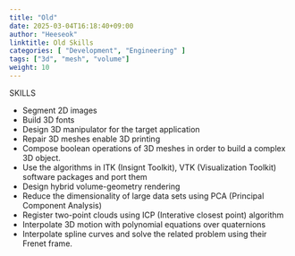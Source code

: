 ```yaml
---
title: "Old"
date: 2025-03-04T16:18:40+09:00
author: "Heeseok"
linktitle: Old Skills
categories: [ "Development", "Engineering" ]
tags: ["3d", "mesh", "volume"]
weight: 10
---
```


SKILLS 

* Segment 2D images
* Build 3D fonts
* Design 3D manipulator for the target application
* Repair 3D meshes enable 3D printing
* Compose boolean operations of 3D meshes in order to build a complex 3D object.
* Use the algorithms in ITK (Insignt Toolkit), VTK (Visualization Toolkit) software packages and port them
* Design hybrid volume-geometry rendering
* Reduce the dimensionality of large data sets using PCA (Principal Component Analysis)
* Register two-point clouds using ICP (Interative closest point) algorithm
* Interpolate 3D motion with polynomial equations over quaternions
* Interpolate spline curves and solve the related problem using their Frenet frame.

